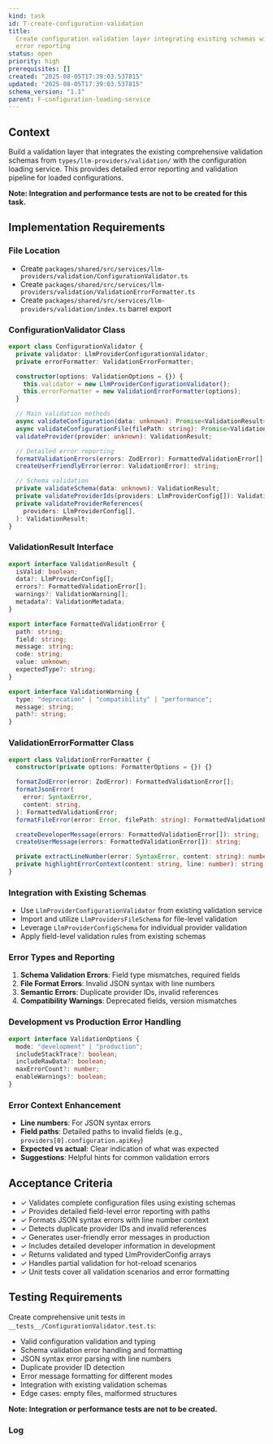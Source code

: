 ```yaml
---
kind: task
id: T-create-configuration-validation
title:
  Create configuration validation layer integrating existing schemas with detailed
  error reporting
status: open
priority: high
prerequisites: []
created: "2025-08-05T17:39:03.537815"
updated: "2025-08-05T17:39:03.537815"
schema_version: "1.1"
parent: F-configuration-loading-service
---
```


## Context

Build a validation layer that integrates the existing comprehensive validation schemas from `types/llm-providers/validation/` with the configuration loading service. This provides detailed error reporting and validation pipeline for loaded configurations.

**Note: Integration and performance tests are not to be created for this task.**

## Implementation Requirements

### File Location

- Create `packages/shared/src/services/llm-providers/validation/ConfigurationValidator.ts`
- Create `packages/shared/src/services/llm-providers/validation/ValidationErrorFormatter.ts`
- Create `packages/shared/src/services/llm-providers/validation/index.ts` barrel export

### ConfigurationValidator Class

```typescript
export class ConfigurationValidator {
  private validator: LlmProviderConfigurationValidator;
  private errorFormatter: ValidationErrorFormatter;

  constructor(options: ValidationOptions = {}) {
    this.validator = new LlmProviderConfigurationValidator();
    this.errorFormatter = new ValidationErrorFormatter(options);
  }

  // Main validation methods
  async validateConfiguration(data: unknown): Promise<ValidationResult>;
  async validateConfigurationFile(filePath: string): Promise<ValidationResult>;
  validateProvider(provider: unknown): ValidationResult;

  // Detailed error reporting
  formatValidationErrors(errors: ZodError): FormattedValidationError[];
  createUserFriendlyError(error: ValidationError): string;

  // Schema validation
  private validateSchema(data: unknown): ValidationResult;
  private validateProviderIds(providers: LlmProviderConfig[]): ValidationResult;
  private validateProviderReferences(
    providers: LlmProviderConfig[],
  ): ValidationResult;
}
```

### ValidationResult Interface

```typescript
export interface ValidationResult {
  isValid: boolean;
  data?: LlmProviderConfig[];
  errors?: FormattedValidationError[];
  warnings?: ValidationWarning[];
  metadata?: ValidationMetadata;
}

export interface FormattedValidationError {
  path: string;
  field: string;
  message: string;
  code: string;
  value: unknown;
  expectedType?: string;
}

export interface ValidationWarning {
  type: "deprecation" | "compatibility" | "performance";
  message: string;
  path?: string;
}
```

### ValidationErrorFormatter Class

```typescript
export class ValidationErrorFormatter {
  constructor(private options: FormatterOptions = {}) {}

  formatZodError(error: ZodError): FormattedValidationError[];
  formatJsonError(
    error: SyntaxError,
    content: string,
  ): FormattedValidationError;
  formatFileError(error: Error, filePath: string): FormattedValidationError;

  createDeveloperMessage(errors: FormattedValidationError[]): string;
  createUserMessage(errors: FormattedValidationError[]): string;

  private extractLineNumber(error: SyntaxError, content: string): number;
  private highlightErrorContext(content: string, line: number): string;
}
```

### Integration with Existing Schemas

- Use `LlmProviderConfigurationValidator` from existing validation service
- Import and utilize `LlmProvidersFileSchema` for file-level validation
- Leverage `LlmProviderConfigSchema` for individual provider validation
- Apply field-level validation rules from existing schemas

### Error Types and Reporting

1. **Schema Validation Errors**: Field type mismatches, required fields
2. **File Format Errors**: Invalid JSON syntax with line numbers
3. **Semantic Errors**: Duplicate provider IDs, invalid references
4. **Compatibility Warnings**: Deprecated fields, version mismatches

### Development vs Production Error Handling

```typescript
export interface ValidationOptions {
  mode: "development" | "production";
  includeStackTrace?: boolean;
  includeRawData?: boolean;
  maxErrorCount?: number;
  enableWarnings?: boolean;
}
```

### Error Context Enhancement

- **Line numbers**: For JSON syntax errors
- **Field paths**: Detailed paths to invalid fields (e.g., `providers[0].configuration.apiKey`)
- **Expected vs actual**: Clear indication of what was expected
- **Suggestions**: Helpful hints for common validation errors

## Acceptance Criteria

- ✓ Validates complete configuration files using existing schemas
- ✓ Provides detailed field-level error reporting with paths
- ✓ Formats JSON syntax errors with line number context
- ✓ Detects duplicate provider IDs and invalid references
- ✓ Generates user-friendly error messages in production
- ✓ Includes detailed developer information in development
- ✓ Returns validated and typed LlmProviderConfig arrays
- ✓ Handles partial validation for hot-reload scenarios
- ✓ Unit tests cover all validation scenarios and error formatting

## Testing Requirements

Create comprehensive unit tests in `__tests__/ConfigurationValidator.test.ts`:

- Valid configuration validation and typing
- Schema validation error handling and formatting
- JSON syntax error parsing with line numbers
- Duplicate provider ID detection
- Error message formatting for different modes
- Integration with existing validation schemas
- Edge cases: empty files, malformed structures

**Note: Integration or performance tests are not to be created.**

### Log
